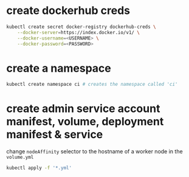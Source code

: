 # create dockerhub creds

```bash
kubectl create secret docker-registry dockerhub-creds \
    --docker-server=https://index.docker.io/v1/ \
    --docker-username=<USERNAME> \
    --docker-password=<PASSWORD>
```

# create a namespace

```bash
kubectl create namespace ci # creates the namespace called 'ci'
```

# create admin service account manifest, volume, deployment manifest & service

change `nodeAffinity` selector to the hostname of a worker node in the `volume.yml`

```bash
kubectl apply -f '*.yml'
```
